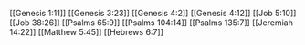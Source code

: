 [[Genesis 1:11]]
[[Genesis 3:23]]
[[Genesis 4:2]]
[[Genesis 4:12]]
[[Job 5:10]]
[[Job 38:26]]
[[Psalms 65:9]]
[[Psalms 104:14]]
[[Psalms 135:7]]
[[Jeremiah 14:22]]
[[Matthew 5:45]]
[[Hebrews 6:7]]
